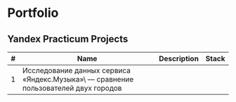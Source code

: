 # Portfolio
## Yandex Practicum Projects
|#    | Name         | Description  | Stack |
|---- |------------- |---------------| -------------|
|  1   | Исследование данных сервиса «Яндекс.Музыка»\ — сравнение пользователей двух городов  |             |              |
